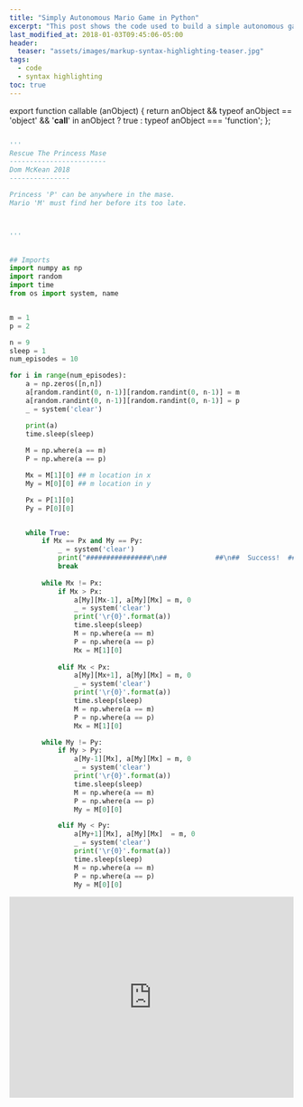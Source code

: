 ```yaml
---
title: "Simply Autonomous Mario Game in Python"
excerpt: "This post shows the code used to build a simple autonomous game where mario has to find and rescue Pincess Peach."
last_modified_at: 2018-01-03T09:45:06-05:00
header:
  teaser: "assets/images/markup-syntax-highlighting-teaser.jpg"
tags: 
  - code
  - syntax highlighting
toc: true
---
```


export function callable (anObject) {
    return anObject && typeof anObject == 'object' && '__call__' in anObject ? true : typeof anObject === 'function';
};

```python

'''
Rescue The Princess Mase
------------------------
Dom McKean 2018
---------------

Princess 'P' can be anywhere in the mase. 
Mario 'M' must find her before its too late.

 

'''


## Imports
import numpy as np
import random
import time
from os import system, name


m = 1
p = 2

n = 9
sleep = 1
num_episodes = 10

for i in range(num_episodes):
	a = np.zeros([n,n])
	a[random.randint(0, n-1)][random.randint(0, n-1)] = m
	a[random.randint(0, n-1)][random.randint(0, n-1)] = p
	_ = system('clear')  

	print(a)
	time.sleep(sleep)
	  
	M = np.where(a == m)
	P = np.where(a == p)

	Mx = M[1][0] ## m location in x
	My = M[0][0] ## m location in y

	Px = P[1][0]
	Py = P[0][0]


	while True: 
		if Mx == Px and My == Py:
			_ = system('clear')
			print("################\n##            ##\n##  Success!  ##\n##            ##\n################")
			break 
		    
		while Mx != Px:
			if Mx > Px:
				a[My][Mx-1], a[My][Mx] = m, 0
				_ = system('clear')
				print('\r{0}'.format(a))
				time.sleep(sleep)
				M = np.where(a == m)
				P = np.where(a == p)
				Mx = M[1][0] 
		        
			elif Mx < Px:
				a[My][Mx+1], a[My][Mx] = m, 0
				_ = system('clear') 
				print('\r{0}'.format(a))
				time.sleep(sleep)
				M = np.where(a == m)
				P = np.where(a == p)
				Mx = M[1][0] 

		while My != Py:
			if My > Py:
				a[My-1][Mx], a[My][Mx] = m, 0
				_ = system('clear') 
				print('\r{0}'.format(a))
				time.sleep(sleep)
				M = np.where(a == m)
				P = np.where(a == p)
				My = M[0][0] 

			elif My < Py:
				a[My+1][Mx], a[My][Mx]  = m, 0
				_ = system('clear') 
				print('\r{0}'.format(a))
				time.sleep(sleep)
				M = np.where(a == m)
				P = np.where(a == p)
				My = M[0][0]
 ```
	


<iframe src="https://trinket.io/embed/python/3d8d7ce66b" width="100%" height="356" frameborder="0" marginwidth="0" marginheight="0" allowfullscreen></iframe>
